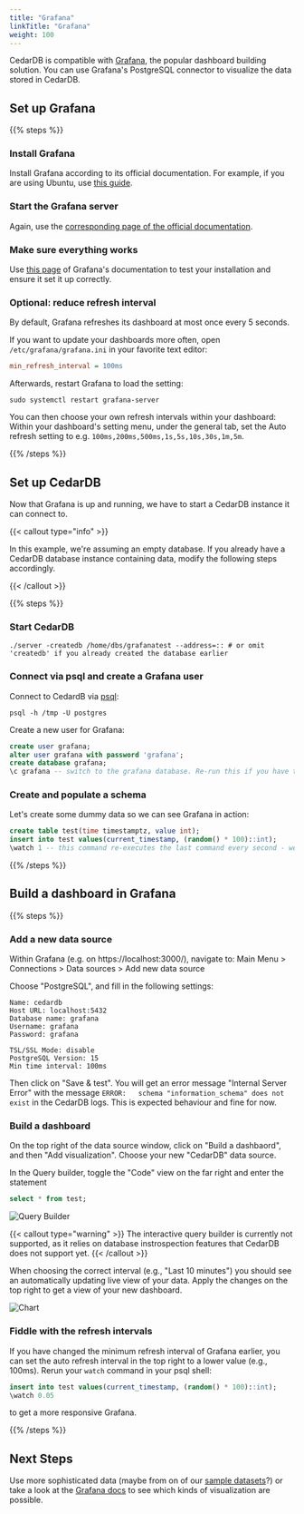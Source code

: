 ```yaml
---
title: "Grafana"
linkTitle: "Grafana"
weight: 100
---
```


CedarDB is compatible with [Grafana](https://grafana.com/), the popular dashboard building solution. You can use Grafana's PostgreSQL connector to visualize the data stored in CedarDB.


## Set up Grafana

{{% steps %}}

### Install Grafana

Install Grafana according to its official documentation.
For example, if you are using Ubuntu, use [this guide](https://grafana.com/docs/grafana/latest/setup-grafana/installation/debian/).

### Start the Grafana server

Again, use the [corresponding page of the official documentation](https://grafana.com/docs/grafana/latest/setup-grafana/start-restart-grafana/).


### Make sure everything works

Use [this page](https://grafana.com/docs/grafana/latest/getting-started/build-first-dashboard/) of Grafana's documentation to test your installation and ensure it set it up correctly.

### Optional: reduce refresh interval
By default, Grafana refreshes its dashboard at most once every 5 seconds. 


If you want to update your dashboards more often, open `/etc/grafana/grafana.ini` in your favorite text editor:
```ini
min_refresh_interval = 100ms
```

Afterwards, restart Grafana to load the setting:

```shell
sudo systemctl restart grafana-server
```

You can then choose your own refresh intervals within your dashboard: Within your dashboard's setting menu, under the general tab, set the Auto refresh setting to e.g. `100ms,200ms,500ms,1s,5s,10s,30s,1m,5m`. 

{{% /steps %}}

## Set up CedarDB
Now that Grafana is up and running, we have to start a CedarDB instance it can connect to. 

{{< callout type="info" >}}

In this example, we're assuming an empty database. If you already have a CedarDB database instance containing data, modify the following steps accordingly.

{{< /callout >}}

{{% steps %}}

### Start CedarDB

```shell
./server -createdb /home/dbs/grafanatest --address=:: # or omit 'createdb' if you already created the database earlier
```

### Connect via psql and create a Grafana user

Connect to CedardB via [psql](/docs/clients/psql):

```shell
psql -h /tmp -U postgres
```

Create a new user for Grafana:

```sql
create user grafana;
alter user grafana with password 'grafana';
create database grafana;
\c grafana -- switch to the grafana database. Re-run this if you have to reconnect with psql later on.
```

### Create and populate a schema

Let's create some dummy data so we can see Grafana in action:

```sql
create table test(time timestamptz, value int);
insert into test values(current_timestamp, (random() * 100)::int);
\watch 1 -- this command re-executes the last command every second - we now get live updates!
```

{{% /steps %}}


## Build a dashboard in Grafana

{{% steps %}}

### Add a new data source
Within Grafana (e.g. on https://localhost:3000/), navigate to: Main Menu > Connections > Data sources > Add new data source

Choose "PostgreSQL", and fill in the following settings:



```
Name: cedardb
Host URL: localhost:5432
Database name: grafana
Username: grafana
Password: grafana

TSL/SSL Mode: disable
PostgreSQL Version: 15
Min time interval: 100ms 
```

Then click on "Save & test". You will get an error message "Internal Server Error" with the message `ERROR:   schema "information_schema" does not exist` in the CedarDB logs. This is expected behaviour and fine for now. 

### Build a dashboard

On the top right of the data source window, click on "Build a dashbaord", and then "Add visualization". Choose your new "CedarDB" data source.

In the Query builder, toggle the "Code" view on the far right and enter the statement
```sql
select * from test;
```

![Query Builder](/images/grafana/querybuilder.png)

{{< callout type="warning" >}}
The interactive query builder is currently not supported, as it relies on database instrospection features that CedarDB does not support yet. 
{{< /callout >}}


When choosing the correct interval (e.g., "Last 10 minutes") you should see an automatically updating live view of your data. Apply the changes on the top right to get a view of your new dashboard.

![Chart](/images/grafana/chart.png)



### Fiddle with the refresh intervals
If you have changed the minimum refresh interval of Grafana earlier, you can set the auto refresh interval in the top right to a lower value (e.g., 100ms). Rerun your `watch` command in your psql shell:

```sql
insert into test values(current_timestamp, (random() * 100)::int);
\watch 0.05
```
to get a more responsive Grafana.

{{% /steps %}}

## Next Steps

Use more sophisticated data (maybe from on of our [sample datasets](/docs/example_datasets/)?) or take a look at the [Grafana docs](https://grafana.com/docs/grafana/latest/panels-visualizations/visualizations/) to see which kinds of visualization are possible.